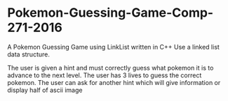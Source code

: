 # Pokemon-Guessing-Game-Comp-271-2016
A Pokemon Guessing Game using LinkList written in C++
Use a linked list data structure.

The user is given a hint and must correctly guess what pokemon it is to advance to the next level. 
The user has 3 lives to guess the correct pokemon.
The user can ask for another hint which will give information or display half of ascii image
